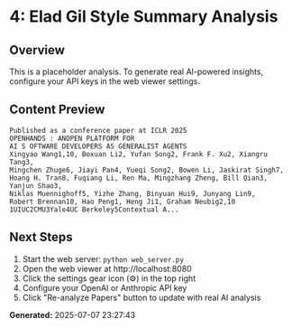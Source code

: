 
# 4: Elad Gil Style Summary Analysis

## Overview
This is a placeholder analysis. To generate real AI-powered insights, configure your API keys in the web viewer settings.

## Content Preview
```
Published as a conference paper at ICLR 2025
OPENHANDS : ANOPEN PLATFORM FOR
AI S OFTWARE DEVELOPERS AS GENERALIST AGENTS
Xingyao Wang1,10, Boxuan Li2, Yufan Song2, Frank F. Xu2, Xiangru Tang3,
Mingchen Zhuge6, Jiayi Pan4, Yueqi Song2, Bowen Li, Jaskirat Singh7,
Hoang H. Tran8, Fuqiang Li, Ren Ma, Mingzhang Zheng, Bill Qian3, Yanjun Shao3,
Niklas Muennighoff5, Yizhe Zhang, Binyuan Hui9, Junyang Lin9,
Robert Brennan10, Hao Peng1, Heng Ji1, Graham Neubig2,10
1UIUC2CMU3Yale4UC Berkeley5Contextual A...
```

## Next Steps
1. Start the web server: `python web_server.py`
2. Open the web viewer at http://localhost:8080
3. Click the settings gear icon (⚙️) in the top right
4. Configure your OpenAI or Anthropic API key
5. Click "Re-analyze Papers" button to update with real AI analysis

**Generated:** 2025-07-07 23:27:43
        